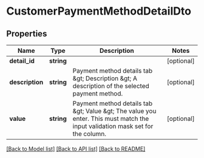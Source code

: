 # CustomerPaymentMethodDetailDto

## Properties
Name | Type | Description | Notes
------------ | ------------- | ------------- | -------------
**detail_id** | **string** |  | [optional] 
**description** | **string** | Payment method details tab &amp;gt; Description &amp;gt; A description of the selected payment method. | [optional] 
**value** | **string** | Payment method details tab &amp;gt; Value &amp;gt; The value you enter. This must match the input validation mask set for the column. | [optional] 

[[Back to Model list]](../README.md#documentation-for-models) [[Back to API list]](../README.md#documentation-for-api-endpoints) [[Back to README]](../README.md)


